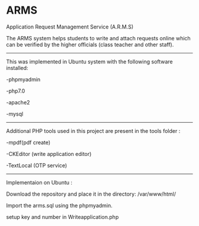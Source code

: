 # ARMS
Application Request Management Service (A.R.M.S)

The ARMS system helps students to write and attach requests online which can be verified by the higher officials 
(class teacher and other staff).

-------------------

This was implemented in Ubuntu system with the following software installed:

-phpmyadmin

-php7.0

-apache2

-mysql

-------------------------------

Additional PHP tools used in this project are present in the tools folder :

-mpdf(pdf create)

-CKEditor (write application editor)

-TextLocal (OTP service)

---------------------------------
Implementaion on Ubuntu :

Download the repository and place it in the directory: /var/www/html/

Import the arms.sql using the phpmyadmin.

setup key and number in Writeapplication.php
